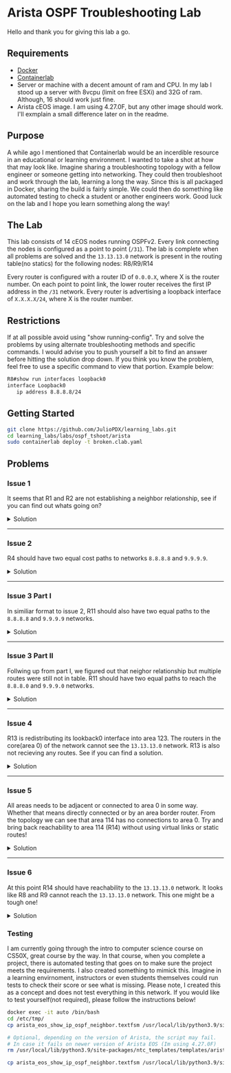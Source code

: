 # Arista OSPF Troubleshooting Lab

Hello and thank you for giving this lab a go.

## Requirements

- [Docker](https://www.digitalocean.com/community/tutorials/how-to-install-and-use-docker-on-ubuntu-20-04)
- [Containerlab](https://containerlab.srlinux.dev/install/)
- Server or machine with a decent amount of ram and CPU. In my lab I stood up a server with 8vcpu (limit on free ESXi) and 32G of ram. Although, 16 should work just fine.
- Arista cEOS image. I am using 4.27.0F, but any other image should work. I'll exmplain a small difference later on in the readme.

## Purpose

A while ago I mentioned that Containerlab would be an incerdible resource in an educational or learning environment. I wanted to take a shot at how that may look like. Imagine sharing a troubleshooting topology with a fellow engineer or someone getting into networking. They could then troubleshoot and work through the lab, learning a long the way. Since this is all packaged in Docker, sharing the build is fairly simple. We could then do something like automated testing to check a student or another engineers work. Good luck on the lab and I hope you learn something along the way!

## The Lab

This lab consists of 14 cEOS nodes running OSPFv2. Every link connecting the nodes is configured as a point to point (`/31`). The lab is complete when all problems are solved and the `13.13.13.0` network is present in the routing table(no statics) for the following nodes: R8/R9/R14

Every router is configured with a router ID of `0.0.0.X`, where X is the router number. On each point to point link, the lower router receives the first IP address in the `/31` network. Every router is advertising a loopback interface of `X.X.X.X/24`, where X is the router number.

## Restrictions

If at all possible avoid using "show running-config". Try and solve the problems by using alternate troubleshooting methods and specific commands. I would advise you to push yourself a bit to find an answer before hitting the solution drop down. If you think you know the problem, feel free to use a specific command to view that portion. Example below:

```bash
R8#show run interfaces loopback0
interface Loopback0
   ip address 8.8.8.8/24
```

## Getting Started

```bash
git clone https://github.com/JulioPDX/learning_labs.git
cd learning_labs/labs/ospf_tshoot/arista
sudo containerlab deploy -t broken.clab.yaml
```

## Problems

### Issue 1

It seems that R1 and R2 are not establishing a neighbor relationship, see if you can find out whats going on?

<details close>
<summary>Solution</summary>

Checking the neighbor state!

```bash
R1#show ip ospf neighbor
Neighbor ID     Instance VRF      Pri State                  Dead Time   Address         Interface
0.0.0.5         1        default  0   FULL                   00:00:31    10.0.0.3        Ethernet2
0.0.0.2         1        default  0   EXCH START             00:00:38    10.0.0.1        Ethernet1
0.0.0.8         1        default  0   FULL                   00:00:32    10.0.0.19       Ethernet3
0.0.0.9         1        default  0   FULL                   00:00:38    10.0.0.21       Ethernet4
```

Interesting, it looks like the neighbors are stuck in Exstart/Exchange. The most common issue for neighbors to be stuck in this state is an MTU mismatch. We can check the interface on R2(the default is 1500).

```bash
R2#show ip interface ethernet 1
Ethernet1 is up, line protocol is up (connected)
  Internet address is 10.0.0.1/31
  Broadcast address is 255.255.255.255
  IPv6 Interface Forwarding : None
  Proxy-ARP is disabled
  Local Proxy-ARP is disabled
  Gratuitous ARP is ignored
  IP MTU 1500 bytes
```

That looks fine, lets check out R1!

```bash
R1#show ip interface ethernet 1
Ethernet1 is up, line protocol is up (connected)
  Internet address is 10.0.0.0/31
  Broadcast address is 255.255.255.255
  IPv6 Interface Forwarding : None
  Proxy-ARP is disabled
  Local Proxy-ARP is disabled
  Gratuitous ARP is ignored
  IP MTU 1400 bytes
```

Hmm thats not good, this looks like an MTU mismatch! We can correct this by changing the R1 ethernet 1 interface to have an MTU of 1500.

```bash
R1#configure
R1(config)#interface ethernet 1
R1(config-if-Et1)#mtu 1500
R1(config-if-Et1)#show ip ospf neighbor
Neighbor ID     Instance VRF      Pri State                  Dead Time   Address         Interface
0.0.0.5         1        default  0   FULL                   00:00:36    10.0.0.3        Ethernet2
0.0.0.2         1        default  0   FULL                   00:00:38    10.0.0.1        Ethernet1
0.0.0.8         1        default  0   FULL                   00:00:38    10.0.0.19       Ethernet3
0.0.0.9         1        default  0   FULL                   00:00:34    10.0.0.21       Ethernet4
```

</details>

---

### Issue 2

R4 should have two equal cost paths to networks `8.8.8.8` and `9.9.9.9`.

<details close>
<summary>Solution</summary>

Checking the routing table is a great first step to make sure the issue is still present.

```bash
R4# show ip route ospf

 O        1.1.1.0/24 [110/40] via 10.0.0.6, Ethernet1
 O        2.2.2.0/24 [110/30] via 10.0.0.6, Ethernet1
 O        3.3.3.0/24 [110/20] via 10.0.0.6, Ethernet1
 O        5.5.5.0/24 [110/40] via 10.0.0.17, Ethernet4
 O        6.6.6.0/24 [110/30] via 10.0.0.17, Ethernet4
 O        7.7.7.0/24 [110/20] via 10.0.0.17, Ethernet4
 O IA     8.8.8.0/24 [110/40] via 10.0.0.6, Ethernet1
 O IA     9.9.9.0/24 [110/40] via 10.0.0.6, Ethernet1
 O        10.0.0.0/31 [110/30] via 10.0.0.6, Ethernet1
```

It seems we have one path via `10.0.0.6`. We can check to make sure our neighbors are up. R4 should be neighbors with R3, R5, and R12.

```bash
R4#  show ip ospf neighbor
Neighbor ID     Instance VRF      Pri State                  Dead Time   Address         Interface
0.0.0.12        1        default  0   FULL                   00:00:36    10.0.0.31       Ethernet3
0.0.0.5         1        default  0   FULL                   00:00:33    10.0.0.9        Ethernet2
0.0.0.7         1        default  0   FULL                   00:00:34    10.0.0.17       Ethernet4
0.0.0.3         1        default  0   FULL                   00:00:35    10.0.0.6        Ethernet1
```

We can check the interfaces and see if they are configured correctly.

```bash
R4#show ip ospf interface brief
   Interface          Instance VRF        Area            IP Address         Cost  State      Nbrs
   Lo0                1        default    0.0.0.0         4.4.4.4/24         10    DR         0
   Et3                1        default    0.0.0.0         10.0.0.30/31       10    P2P        1
   Et2                1        default    0.0.0.0         10.0.0.8/31        10    DR         1
   Et4                1        default    0.0.0.0         10.0.0.16/31       10    P2P        1
   Et1                1        default    0.0.0.0         10.0.0.7/31        10    P2P        1
##################################################################################################
R5#show ip ospf interface brief
   Interface          Instance VRF        Area            IP Address         Cost  State      Nbrs
   Lo0                1        default    0.0.0.0         5.5.5.5/24         10    DR         0
   Et3                1        default    0.0.0.0         10.0.0.10/31       10    P2P        1
   Et2                1        default    0.0.0.0         10.0.0.9/31        10    P2P        1
   Et4                1        default    0.0.0.0         10.0.0.12/31       10    P2P        1
   Et1                1        default    0.0.0.0         10.0.0.3/31        10    P2P        1
R5#
```

Thats a bit odd, `Et2` has a DR on R4 but on R5 the state is `P2P`. One of the main causes of issues in OSPF is network typed mis-matches. In this case, even if a point to point network may come up as `FULL` with a broadcast network, they are not compatible. We can quickly change the interface on R4 to be a point to point.

```bash
R4#show ip ospf interface ethernet 2
Ethernet2 is up
  Interface Address 10.0.0.8/31, instance 1, VRF default, Area 0.0.0.0
  Network Type Broadcast, Cost: 10
  Transmit Delay is 1 sec, State DR, Priority 1
  Designated Router is 0.0.0.4
  No Backup Designated Router on this network
  Timer intervals configured, Hello 10, Dead 40, Retransmit 5
  Neighbor Count is 1
  No authentication
  Traffic engineering is disabled
R4#configure
R4(config)#int ethernet 2
R4(config-if-Et2)#ip ospf network point-to-point
R4(config-if-Et2)#show ip route ospf

 O        1.1.1.0/24 [110/30] via 10.0.0.9, Ethernet2
 O        2.2.2.0/24 [110/30] via 10.0.0.6, Ethernet1
 O        3.3.3.0/24 [110/20] via 10.0.0.6, Ethernet1
 O        5.5.5.0/24 [110/20] via 10.0.0.9, Ethernet2
 O        6.6.6.0/24 [110/30] via 10.0.0.9, Ethernet2
                              via 10.0.0.17, Ethernet4
 O        7.7.7.0/24 [110/20] via 10.0.0.17, Ethernet4
 O IA     8.8.8.0/24 [110/40] via 10.0.0.6, Ethernet1
                              via 10.0.0.9, Ethernet2
 O IA     9.9.9.0/24 [110/40] via 10.0.0.6, Ethernet1
                              via 10.0.0.9, Ethernet2
 O        10.0.0.0/31 [110/30] via 10.0.0.6, Ethernet1
```

</details>

---

### Issue 3 Part I

In similiar format to issue 2, R11 should also have two equal paths to the `8.8.8.8` and `9.9.9.9` networks.

<details close>
<summary>Solution</summary>

Checking our neighbors.

```bash
R11#show ip ospf neighbor
Neighbor ID     Instance VRF      Pri State                  Dead Time   Address         Interface
0.0.0.7         1        default  0   FULL                   00:00:36    10.0.0.36       Ethernet1
0.0.0.10        1        default  0   FULL                   00:00:37    10.0.0.38       Ethernet3
```

In this case, R6 is not even present. We can check interfaces to make sure OSPF is enabled and correct areas are used.

```bash
R11#show ip ospf interface brief | include Et2|Interface
   Interface          Instance VRF        Area            IP Address         Cost  State      Nbrs
   Et2                1        default    0.0.0.0         10.0.0.35/31       10    P2P        0
##################################################################################################
R6(config)#show ip ospf interface brief | include Et3|Interface
   Interface          Instance VRF        Area            IP Address         Cost  State      Nbrs
   Et3                1        default    0.0.0.0         10.0.0.34/31       10    P2P        0
```

From a high level this looks fine. Both interfaces are in area 0 and configured as point to point. I think we should dive into these interfaces a bit more.

```bash
R6(config)#show ip ospf interface ethernet 3
Ethernet3 is up
  Interface Address 10.0.0.34/31, instance 1, VRF default, Area 0.0.0.0
  Network Type Point-To-Point, Cost: 10
  Transmit Delay is 1 sec, State P2P
  No Designated Router on this network
  No Backup Designated Router on this network
  Timer intervals configured, Hello 1, Dead 40, Retransmit 5
  Neighbor Count is 0
  No authentication
  Traffic engineering is disabled
#######################################################################
R11#show ip ospf interface ethernet 2
Ethernet2 is up
  Interface Address 10.0.0.35/31, instance 1, VRF default, Area 0.0.0.0
  Network Type Point-To-Point, Cost: 10
  Transmit Delay is 1 sec, State P2P
  No Designated Router on this network
  No Backup Designated Router on this network
  Timer intervals configured, Hello 10, Dead 40, Retransmit 5
  Neighbor Count is 0
  No authentication
  Traffic engineering is disabled
R11#
```

Did you catch it? Good old OSPF timers... they have to match for neighbors to establish. Lets fix that and make sure neighbors come up!

```bash
R6(config)#int ethernet 3
R6(config-if-Et3)#ip ospf hello-interval 10
##################################################################################################
R11#show ip ospf neighbor
Neighbor ID     Instance VRF      Pri State                  Dead Time   Address         Interface
0.0.0.6         1        default  0   FULL                   00:00:38    10.0.0.34       Ethernet2
0.0.0.7         1        default  0   FULL                   00:00:38    10.0.0.36       Ethernet1
0.0.0.10        1        default  0   FULL                   00:00:30    10.0.0.38       Ethernet3
```

Now we can check the routing table to make sure its correct!

```bash
R11#show ip route ospf

 O        1.1.1.0/24 [110/40] via 10.0.0.34, Ethernet2
 O        2.2.2.0/24 [110/50] via 10.0.0.36, Ethernet1
                              via 10.0.0.34, Ethernet2
 O        3.3.3.0/24 [110/40] via 10.0.0.36, Ethernet1
 O        4.4.4.0/24 [110/30] via 10.0.0.36, Ethernet1
 O        5.5.5.0/24 [110/30] via 10.0.0.34, Ethernet2
 O        6.6.6.0/24 [110/20] via 10.0.0.34, Ethernet2
 O        7.7.7.0/24 [110/20] via 10.0.0.36, Ethernet1
 O IA     8.8.8.0/24 [110/50] via 10.0.0.34, Ethernet2
 O IA     9.9.9.0/24 [110/50] via 10.0.0.34, Ethernet2
 O        10.0.0.0/31 [110/40] via 10.0.0.34, Ethernet2
```

What the heck, still only one route??? Feel free to continue to part II!

</details>

---

### Issue 3 Part II

Follwing up from part I, we figured out that neighor relationship but multiple routes were still not in table. R11 should have two equal paths to reach the `8.8.8.0` and `9.9.9.0` networks.

<details close>
<summary>Solution</summary>

From the routing output above from part I, we can see that both networks are prefered through R6. Lets check out where R7 is sending that traffic.

```bash
R7#show ip route 8.8.8.0

 O IA     8.8.8.0/24 [110/50] via 10.0.0.16, Ethernet1
                              via 10.0.0.14, Ethernet3

R7#
```

It looks like R7 has two equal paths towards R6 and R4. All things being equal, it should use the shorter path towards R5.Hmm, we can check the interface costs on R7.

```bash
R7#show ip ospf interface brief
   Interface          Instance VRF        Area            IP Address         Cost  State      Nbrs
   Lo0                1        default    0.0.0.0         7.7.7.7/24         10    DR         0
   Et2                1        default    0.0.0.0         10.0.0.13/31       30    P2P        1
   Et4                1        default    0.0.0.0         10.0.0.36/31       10    P2P        1
   Et1                1        default    0.0.0.0         10.0.0.17/31       10    P2P        1
   Et3                1        default    0.0.0.0         10.0.0.15/31       10    P2P        1
R7#
```

At this point it is safe to assume the interface cost was configured incorrectly. From R7 standpoint, it makes the route through R5 look terrible. We can adjust this quickly and then make sure R7 is taking the path towards R5 and R11 has two equal paths.

```bash
R7(config-if-Et2)#show ip route ospf

 O        1.1.1.0/24 [110/30] via 10.0.0.12, Ethernet2
 O        2.2.2.0/24 [110/40] via 10.0.0.16, Ethernet1
                              via 10.0.0.12, Ethernet2
 O        3.3.3.0/24 [110/30] via 10.0.0.16, Ethernet1
 O        4.4.4.0/24 [110/20] via 10.0.0.16, Ethernet1
 O        5.5.5.0/24 [110/20] via 10.0.0.12, Ethernet2
 O        6.6.6.0/24 [110/20] via 10.0.0.14, Ethernet3
 O IA     8.8.8.0/24 [110/40] via 10.0.0.12, Ethernet2
 O IA     9.9.9.0/24 [110/40] via 10.0.0.12, Ethernet2
 O        10.0.0.0/31 [110/30] via 10.0.0.12, Ethernet2
# Routes are now going through R5 (10.0.0.12)
#######################################################
R11#show ip route 8.8.8.0

 O IA     8.8.8.0/24 [110/50] via 10.0.0.36, Ethernet1
                              via 10.0.0.34, Ethernet2

R11#
# R11 now has two paths through R6 and R7
```

</details>

---

### Issue 4

R13 is redistributing its lookback0 interface into area 123. The routers in the core(area 0) of the network cannot see the `13.13.13.0` network. R13 is also not recieving any routes. See if you can find a solution.

<details close>
<summary>Solution</summary>

We should make sure that R13 has a neighborship with R12.

```bash
R13#show ip ospf neighbor
Neighbor ID     Instance VRF      Pri State                  Dead Time   Address         Interface
R13#
# No neighbors found, lets verify that interfaces are good at both ends!
R13#show ip ospf interface brief
   Interface          Instance VRF        Area            IP Address         Cost  State      Nbrs
   Et1                1        default    0.0.0.123       10.0.0.33/31       10    P2P        0
R13#
# On R12
R12#show ip ospf interface brief
   Interface          Instance VRF        Area            IP Address         Cost  State      Nbrs
   Et2                1        default    0.0.0.0         10.0.0.31/31       10    P2P        1
   Et1                1        default    0.0.0.0         10.0.0.29/31       10    P2P        1
   Lo0                1        default    0.0.0.123       12.12.12.12/24     10    DR         0
   Et3                1        default    0.0.0.123       10.0.0.32/31       10    P2P        0
R12#
```

So far this all looks good. We mentioned that R13 is redistributing a route and is labeled as an NSSA in our topology. Lets make sure the two nodes are configured correctly.

```bash
R12#show ip ospf 1 | include Area|area
 It is an autonomous system boundary router and is an area border router
 Number of areas in this router is 2. 1 normal, 0 stub, 1 nssa
 Area 0.0.0.0
 Number of interface in this area is 2
   It is a normal area
   Area has None authentication
   Number of opaque area LSA 0. Checksum Sum 0
 Area 0.0.0.123
 Number of interface in this area is 2
   It is a NSSA area
   Area has None authentication
   Number of opaque area LSA 0. Checksum Sum 0
R13#show ip ospf 1 | include Area|area
 It is an autonomous system boundary router and is not an area border router
 Number of areas in this router is 1. 0 normal, 1 stub, 0 nssa
 Area 0.0.0.123
 Number of interface in this area is 1
   It is a stub area
   Area has None authentication
   Number of opaque area LSA 0. Checksum Sum 0
R13#
```

It looks like area 123 is configured as a stub. Remember, to redistribute routes from a stub area, it must be an NSSA area. We can correct this then check if R13 has network reachability.

```bash
R13#configure
R13(config)#router ospf 1
R13(config-router-ospf)#area 123 nssa
% Area has already been configured as stub area
R13(config-router-ospf)#no area 123 stub
R13(config-router-ospf)#area 123 nssa
R13(config-router-ospf)#show ip route ospf

Gateway of last resort:
 O IA     0.0.0.0/0 [110/20] via 10.0.0.32, Ethernet1

 O        12.12.12.0/24 [110/20] via 10.0.0.32, Ethernet1

R13(config-router-ospf)#
```

From that output we can assume R12 is configured not to send summaries to R13 and originate a default route. We can check the configuration just to double check.

```bash
R12#configure
R12(config)#router ospf 1
R12(config-router-ospf)#show active | include nssa
   area 0.0.0.123 nssa no-summary
   area 0.0.0.123 nssa default-information-originate
R12(config-router-ospf)#
```

We can check if R12 is getting the `13.13.13.0` network.

```bash
R12#show ip route ospf | inc 13.13.13.0
R12#
```

We can check if R12 is filtering.

```bash
R12(config-router-ospf)# show ip ospf | inc filter
R12(config-router-ospf)#
```

If filtering was configured, we would see something like the output below!

```bash
R11#show ip ospf | include filter
   Area summary filters configured
R11#
```

We should turn our attention to R13 at this point. Let make sure R13 is actually redistributing the loopback into OSPF.

```bash
R13(config-router-ospf)#show active
router ospf 1
   router-id 0.0.0.13
   passive-interface Loopback0
   redistribute connected route-map CONN
   area 0.0.0.123 nssa
   network 10.0.0.33/32 area 0.0.0.123
   max-lsa 12000
   log-adjacency-changes detail
```

It looks like R13 is using a route map when redistributing connected routes into OSPF. We can do a quick validation to make sure the route map is configured correctly.

```bash
R13#show route-map
route-map CONN permit 10
  Description:
  Match clauses:
    match interface Loopback1
  SubRouteMap:
  Set clauses:
```

It looks like this route map was configured incorrectly. We are redistributing loopback 1, but that loopback does not exist on this node. We can fix this and make sure R12 can see the route.

```bash
R13#configure
R13(config)#route-map CONN permit 10
R13(config-route-map-CONN)#match interface loop0
R13(config-route-map-CONN)#exit
#########################################################
R12#show ip route ospf | include 13.13.13.0
 O N2     13.13.13.0/24 [110/1] via 10.0.0.33, Ethernet3
R12#
# R12 will convert this type 7 external route to a type 5 external before it reaches area 0
###########################################################################################
# We can check one node in the core
R3# show ip route | inc 13.13.13.0
 O E2     13.13.13.0/24 [110/1] via 10.0.0.29, Ethernet3
R3#
```

</details>

---

### Issue 5

All areas needs to be adjacent or connected to area 0 in some way. Whether that means directly connected or by an area border router. From the topology we can see that area 114 has no connections to area 0. Try and bring back reachability to area 114 (R14) without using virtual links or static routes!

<details close>
<summary>Solution</summary>

This was fairly new to me in my studies but you can tunnel OSPF through tunnel interfaces. Please see a possible solution below. The syntax on Cisco nodes is fairly similar.

```bash
R11#configure
R11(config)#int tunnel 111
R11(config-if-Tu111)#ip address 10.0.0.43/31
R11(config-if-Tu111)#tunnel source 10.0.0.39
R11(config-if-Tu111)#tunnel destination 10.0.0.38
R11(config-if-Tu111)#ip ospf area 0
R11(config-if-Tu111)#
##################################################################################################
R10#configure
R10(config)#int tunnel 111
R10(config-if-Tu111)#ip address 10.0.0.42/31
R10(config-if-Tu111)#tunnel source 10.0.0.38
R10(config-if-Tu111)#tunnel destination 10.0.0.39
R10(config-if-Tu111)#ip ospf area 0
R10(config-if-Tu111)#show ip ospf neighbor
Neighbor ID     Instance VRF      Pri State                  Dead Time   Address         Interface
0.0.0.11        1        default  1   FULL/DR                00:00:37    10.0.0.43       Tunnel111
0.0.0.11        1        default  0   FULL                   00:00:36    10.0.0.39       Ethernet1
0.0.0.14        1        default  0   FULL                   00:00:35    10.0.0.41       Ethernet2
R10(config-if-Tu111)#
```

Now we can validate if R14 has network reachability!

```bash
R14#show ip route ospf

 O IA     1.1.1.0/24 [110/60] via 10.0.0.40, Ethernet1
 O IA     2.2.2.0/24 [110/70] via 10.0.0.40, Ethernet1
 O IA     3.3.3.0/24 [110/60] via 10.0.0.40, Ethernet1
 O IA     4.4.4.0/24 [110/50] via 10.0.0.40, Ethernet1
 ...
```

One of the main tasks was that this node has reachability to `13.13.13.0`. We can test this now!

```bash
R14#  ping 13.13.13.13
PING 13.13.13.13 (13.13.13.13) 72(100) bytes of data.
80 bytes from 13.13.13.13: icmp_seq=1 ttl=59 time=0.617 ms
80 bytes from 13.13.13.13: icmp_seq=2 ttl=59 time=0.422 ms
80 bytes from 13.13.13.13: icmp_seq=3 ttl=59 time=0.295 ms
80 bytes from 13.13.13.13: icmp_seq=4 ttl=59 time=0.291 ms
80 bytes from 13.13.13.13: icmp_seq=5 ttl=59 time=0.327 ms

--- 13.13.13.13 ping statistics ---
5 packets transmitted, 5 received, 0% packet loss, time 4ms
rtt min/avg/max/mdev = 0.291/0.390/0.617/0.124 ms, ipg/ewma 1.002/0.498 ms
R14#
```

</details>

---

### Issue 6

At this point R14 should have reachability to the `13.13.13.0` network. It looks like R8 and R9 cannot reach the `13.13.13.0` network. This one might be a tough one!

<details close>
<summary>Solution</summary>

We can start by checking if the route is in table.

```bash
R8#show ip route ospf | b O IA
 O IA     1.1.1.0/24 [110/20] via 10.0.0.18, Ethernet1
 O IA     2.2.2.0/24 [110/20] via 10.0.0.22, Ethernet2
 O IA     3.3.3.0/24 [110/30] via 10.0.0.22, Ethernet2
 O IA     4.4.4.0/24 [110/40] via 10.0.0.18, Ethernet1
                              via 10.0.0.22, Ethernet2
 O IA     5.5.5.0/24 [110/30] via 10.0.0.18, Ethernet1
 O IA     6.6.6.0/24 [110/40] via 10.0.0.18, Ethernet1
 O IA     7.7.7.0/24 [110/40] via 10.0.0.18, Ethernet1
 O        9.9.9.0/24 [110/20] via 10.0.0.27, Ethernet3
 O        10.0.0.20/31 [110/20] via 10.0.0.18, Ethernet1
                                via 10.0.0.27, Ethernet3
 O        10.0.0.24/31 [110/20] via 10.0.0.22, Ethernet2
                                via 10.0.0.27, Ethernet3
 O IA     10.10.10.0/24 [110/60] via 10.0.0.18, Ethernet1
 O IA     11.11.11.0/24 [110/50] via 10.0.0.18, Ethernet1
 O IA     12.12.12.0/24 [110/40] via 10.0.0.22, Ethernet2
 O IA     14.14.14.0/24 [110/70] via 10.0.0.18, Ethernet1

R8#
```

Nothing at R8, what about R1 in area 0

```bash
R1#  show ip route ospf

 O        2.2.2.0/24 [110/20] via 10.0.0.1, Ethernet1
 O        3.3.3.0/24 [110/30] via 10.0.0.1, Ethernet1
 O        4.4.4.0/24 [110/30] via 10.0.0.3, Ethernet2
 O        5.5.5.0/24 [110/20] via 10.0.0.3, Ethernet2
 O        6.6.6.0/24 [110/30] via 10.0.0.3, Ethernet2
 O        7.7.7.0/24 [110/30] via 10.0.0.3, Ethernet2
 O        8.8.8.0/24 [110/20] via 10.0.0.19, Ethernet3
 O        9.9.9.0/24 [110/20] via 10.0.0.21, Ethernet4
 O        10.0.0.4/31 [110/20] via 10.0.0.1, Ethernet1
 O        10.0.0.6/31 [110/30] via 10.0.0.1, Ethernet1
                               via 10.0.0.3, Ethernet2
 O        10.0.0.8/31 [110/20] via 10.0.0.3, Ethernet2
 O        10.0.0.10/31 [110/20] via 10.0.0.3, Ethernet2
 O        10.0.0.12/31 [110/20] via 10.0.0.3, Ethernet2
 O        10.0.0.14/31 [110/30] via 10.0.0.3, Ethernet2
 O        10.0.0.16/31 [110/30] via 10.0.0.3, Ethernet2
 O        10.0.0.22/31 [110/20] via 10.0.0.19, Ethernet3
 O        10.0.0.24/31 [110/20] via 10.0.0.21, Ethernet4
 O        10.0.0.26/31 [110/20] via 10.0.0.19, Ethernet3
                                via 10.0.0.21, Ethernet4
 O        10.0.0.28/31 [110/30] via 10.0.0.1, Ethernet1
 O        10.0.0.30/31 [110/30] via 10.0.0.3, Ethernet2
 O IA     10.0.0.32/31 [110/40] via 10.0.0.1, Ethernet1
                                via 10.0.0.3, Ethernet2
 O        10.0.0.34/31 [110/30] via 10.0.0.3, Ethernet2
 O        10.0.0.36/31 [110/30] via 10.0.0.3, Ethernet2
 O IA     10.0.0.38/31 [110/40] via 10.0.0.3, Ethernet2
 O IA     10.0.0.40/31 [110/50] via 10.0.0.3, Ethernet2
 O        10.0.0.42/31 [110/40] via 10.0.0.3, Ethernet2
 O IA     10.10.10.0/24 [110/50] via 10.0.0.3, Ethernet2
 O IA     11.11.11.0/24 [110/40] via 10.0.0.3, Ethernet2
 O IA     12.12.12.0/24 [110/40] via 10.0.0.1, Ethernet1
                                 via 10.0.0.3, Ethernet2
 O E2     13.13.13.0/24 [110/1] via 10.0.0.1, Ethernet1
                                via 10.0.0.3, Ethernet2
 O IA     14.14.14.0/24 [110/60] via 10.0.0.3, Ethernet2
```

It looks like that route is in table for R1, you also might have noticed that R8 and R9 have a lot of missing `/31` routes. This could be filtering to hide some core information from area 89. For example, why advertise that information when they will use the ABR to reach those networks. That brings up a good point. The `13.13.13.0` network is an external network. Lets check that network in the link state database of R1.

```bash
R1# show ip ospf database external 13.13.13.0

            OSPF Router with ID(0.0.0.1) (Instance ID 1) (VRF default)


                 Type-5 AS External Link States

  LS Age: 1667
  Options: (E DC)
  LS Type: AS External Links
  Link State ID: 13.13.13.0
  Advertising Router: 0.0.0.12
  LS Seq Number: 0x8000000a
  Checksum: 0x1931
  Length: 36
  Network Mask: 255.255.255.0
        Metric Type: 2
        Metric: 1
        Forwarding Address: 10.0.0.33
        External Route Tag: 0
R1#
```

This looks good,  but check out that forwarding address! We can test if R8 has reachability to that network.

```bash
R8#ping 10.0.0.33
connect: Network is unreachable
R8#
```

If a router cannot reach the forwarding address with a intra-area or inter-area route, then it does nothing and the route will not be installed. Lets have a look at the filtering being performed on R1 and R2 (its the same).

```bash
R1#configure
R1(config)#router ospf 1
R1(config-router-ospf)#show active
router ospf 1
   router-id 0.0.0.1
   passive-interface Loopback0
   area 0.0.0.89 filter 10.0.0.0/26
   network 1.1.1.1/32 area 0.0.0.0
   network 10.0.0.0/32 area 0.0.0.0
   network 10.0.0.2/32 area 0.0.0.0
   network 10.0.0.18/32 area 0.0.0.89
   network 10.0.0.20/32 area 0.0.0.89
   max-lsa 12000
   log-adjacency-changes detail
R1(config-router-ospf)#
```

We can see that routes from `10.0.0.0-10.0.0.63` are being filtered from entering area 89. We could solve this by just removing the filtering, but we would like to keep our routing tables small in area 89. Example solution below.

```bash
R1(config-router-ospf)#no area 89 filter 10.0.0.0/26
R1(config-router-ospf)#area 89 filter 10.0.0.0/27
R2(config-router-ospf)#no area 0.0.0.89 filter 10.0.0.0/26
R2(config-router-ospf)#area 89 filter 10.0.0.0/27
```

With this new filter, routes from `10.0.0.0-10.0.0.31` will be filtered. Just enough to allow our friend at `10.0.0.33` to be reachable! We can test this on R8 and R9.

```bash
R8#show ip route 13.13.13.0

 O E2     13.13.13.0/24 [110/1] via 10.0.0.22, Ethernet2

R8#ping 13.13.13.13
PING 13.13.13.13 (13.13.13.13) 72(100) bytes of data.
80 bytes from 13.13.13.13: icmp_seq=1 ttl=61 time=0.424 ms
80 bytes from 13.13.13.13: icmp_seq=2 ttl=61 time=0.174 ms
80 bytes from 13.13.13.13: icmp_seq=3 ttl=61 time=0.154 ms
80 bytes from 13.13.13.13: icmp_seq=4 ttl=61 time=0.154 ms
80 bytes from 13.13.13.13: icmp_seq=5 ttl=61 time=0.150 ms

--- 13.13.13.13 ping statistics ---
5 packets transmitted, 5 received, 0% packet loss, time 1ms
rtt min/avg/max/mdev = 0.150/0.211/0.424/0.107 ms, ipg/ewma 0.292/0.313 ms
R8#
##########################################################################
R9#show ip route 13.13.13.0

 O E2     13.13.13.0/24 [110/1] via 10.0.0.24, Ethernet2

R9#ping 13.13.13.13
PING 13.13.13.13 (13.13.13.13) 72(100) bytes of data.
80 bytes from 13.13.13.13: icmp_seq=1 ttl=61 time=0.217 ms
80 bytes from 13.13.13.13: icmp_seq=2 ttl=61 time=0.073 ms
80 bytes from 13.13.13.13: icmp_seq=3 ttl=61 time=0.067 ms
80 bytes from 13.13.13.13: icmp_seq=4 ttl=61 time=0.065 ms
80 bytes from 13.13.13.13: icmp_seq=5 ttl=61 time=0.066 ms

--- 13.13.13.13 ping statistics ---
5 packets transmitted, 5 received, 0% packet loss, time 0ms
rtt min/avg/max/mdev = 0.065/0.097/0.217/0.060 ms, ipg/ewma 0.133/0.155 ms
R9#
```

That is so pretty.

</details>

### Testing

I am currently going through the intro to computer science course on CS50X, great course by the way. In that course, when you complete a project, there is automated testing that goes on to make sure the project meets the requirements. I also created something to mimick this. Imagine in a learning envirnoment, instructors or even students themselves could run tests to check their score or see what is missing. Please note, I created this as a concept and does not test everything in this network. If you would like to test yourself(not required), please follow the instructions below!

```bash
docker exec -it auto /bin/bash
cd /etc/tmp/
cp arista_eos_show_ip_ospf_neighbor.textfsm /usr/local/lib/python3.9/site-packages/ntc_templates
```

```bash
# Optional, depending on the version of Arista, the script may fail.
# In case it fails on newer version of Arista EOS (Im using 4.27.0F)
rm /usr/local/lib/python3.9/site-packages/ntc_templates/templates/arista_eos_show_ip_ospf_neighbor.textfsm

cp arista_eos_show_ip_ospf_neighbor.textfsm /usr/local/lib/python3.9/site-packages/ntc_templates/templates/
```
